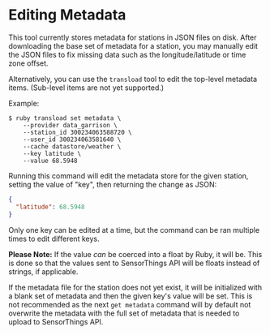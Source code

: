 # Editing Metadata

This tool currently stores metadata for stations in JSON files on disk. After downloading the base set of metadata for a station, you may manually edit the JSON files to fix missing data such as the longitude/latitude or time zone offset.

Alternatively, you can use the `transload` tool to edit the top-level metadata items. (Sub-level items are not yet supported.)

Example:

```terminal
$ ruby transload set metadata \
    --provider data_garrison \
    --station_id 300234063588720 \
    --user_id 300234063581640 \
    --cache datastore/weather \
    --key latitude \
    --value 68.5948
```

Running this command will edit the metadata store for the given station, setting the value of "key", then returning the change as JSON:

```json
{
  "latitude": 68.5948
}
```

Only one key can be edited at a time, but the command can be ran multiple times to edit different keys.

**Please Note:** If the value *can* be coerced into a float by Ruby, it will be. This is done so that the values sent to SensorThings API will be floats instead of strings, if applicable.

If the metadata file for the station does not yet exist, it will be initialized with a blank set of metadata and then the given key's value will be set. This is not recommended as the next `get metadata` command will by default not overwrite the metadata with the full set of metadata that is needed to upload to SensorThings API.
